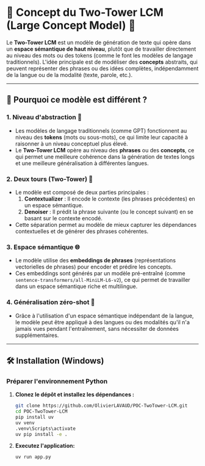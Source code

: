 # 🚀 Concept du Two-Tower LCM (Large Concept Model) 🧠

Le **Two-Tower LCM** est un modèle de génération de texte qui opère dans un **espace sémantique de haut niveau**, plutôt que de travailler directement au niveau des mots ou des tokens (comme le font les modèles de langage traditionnels). L'idée principale est de modéliser des **concepts** abstraits, qui peuvent représenter des phrases ou des idées complètes, indépendamment de la langue ou de la modalité (texte, parole, etc.).

---

## 🌟 Pourquoi ce modèle est différent ?

### 1. **Niveau d'abstraction** 🎯
- Les modèles de langage traditionnels (comme GPT) fonctionnent au niveau des **tokens** (mots ou sous-mots), ce qui limite leur capacité à raisonner à un niveau conceptuel plus élevé.
- Le **Two-Tower LCM** opère au niveau des **phrases** ou des **concepts**, ce qui permet une meilleure cohérence dans la génération de textes longs et une meilleure généralisation à différentes langues.

### 2. **Deux tours (Two-Tower)** 🏰
- Le modèle est composé de deux parties principales :
  1. **Contextualizer** : Il encode le contexte (les phrases précédentes) en un espace sémantique.
  2. **Denoiser** : Il prédit la phrase suivante (ou le concept suivant) en se basant sur le contexte encodé.
- Cette séparation permet au modèle de mieux capturer les dépendances contextuelles et de générer des phrases cohérentes.

### 3. **Espace sémantique** 🌐
- Le modèle utilise des **embeddings de phrases** (représentations vectorielles de phrases) pour encoder et prédire les concepts.
- Ces embeddings sont générés par un modèle pré-entraîné (comme `sentence-transformers/all-MiniLM-L6-v2`), ce qui permet de travailler dans un espace sémantique riche et multilingue.

### 4. **Généralisation zéro-shot** 🎯
- Grâce à l'utilisation d'un espace sémantique indépendant de la langue, le modèle peut être appliqué à des langues ou des modalités qu'il n'a jamais vues pendant l'entraînement, sans nécessiter de données supplémentaires.

---


## 🛠️ Installation (Windows)

### Préparer l'environnement Python

1. **Clonez le dépôt et installez les dépendances :**

   ```bash
   git clone https://github.com/OlivierLAVAUD/POC-TwoTower-LCM.git
   cd POC-TwoTower-LCM
   pip install uv
   uv venv
   .venv\Scripts\activate
   uv pip install -e .

2. **Executez l'application:**
    ```bash
    uv run app.py



